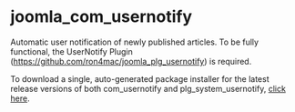 # joomla_com_usernotify
Automatic user notification of newly published articles.
To be fully functional, the UserNotify Plugin (https://github.com/ron4mac/joomla_plg_usernotify) is required.

To download a single, auto-generated package installer for the latest release versions of both com_usernotify and plg_system_usernotify, [click here](http://rjcrans.net/git/usernotify/packager/).